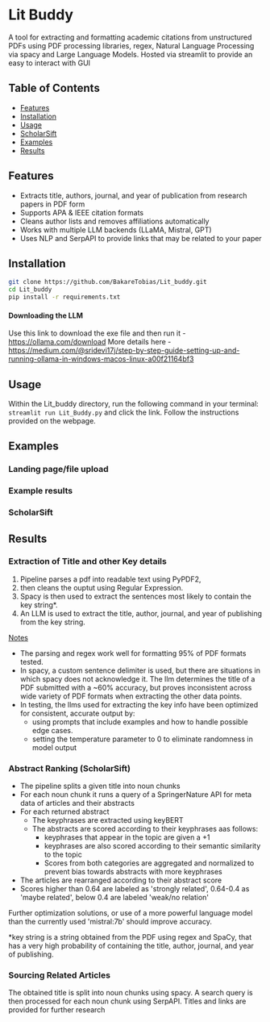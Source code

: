 # Lit Buddy
A tool for extracting and formatting academic citations from unstructured PDFs using PDF processing libraries, regex, Natural Language Processing via spacy and Large Language Models. Hosted via streamlit to provide an easy to interact with GUI

## Table of Contents
- [Features](#features)
- [Installation](#installation)
- [Usage](#usage)
- [ScholarSift](#scholarsift)
- [Examples](#examples)
- [Results](#results)

## Features 
- Extracts title, authors, journal, and year of publication from research papers in PDF form
- Supports APA & IEEE citation formats
- Cleans author lists and removes affiliations automatically
- Works with multiple LLM backends (LLaMA, Mistral, GPT)
- Uses NLP and SerpAPI to provide links that may be related to your paper

## Installation
```bash
git clone https://github.com/BakareTobias/Lit_buddy.git
cd Lit_buddy
pip install -r requirements.txt
```
#### Downloading the LLM
Use this link to download the exe file and then run it - https://ollama.com/download 
More details here - https://medium.com/@sridevi17j/step-by-step-guide-setting-up-and-running-ollama-in-windows-macos-linux-a00f21164bf3


## Usage
Within the Lit_buddy directory, run the following command in your terminal: ```streamlit run Lit_Buddy.py``` and click the link.
Follow the instructions provided on the webpage.

## Examples

### Landing page/file upload

### Example results

### ScholarSift




## Results
### Extraction of Title and other Key details
1. Pipeline parses a pdf into readable text using PyPDF2,
2. then cleans the ouptut using Regular Expression.
3. Spacy is then used to extract the sentences most likely to contain the key string*.
4. An LLM is used to extract the title, author, journal, and year of publishing from the key string.

<u> Notes </u>
* The parsing and regex work well for formatting 95% of PDF formats tested. 
* In spacy, a custom sentence delimiter is used, but there are situations in which spacy does not acknowledge it. The llm determines the title of a PDF submitted with a ~60% accuracy, but proves inconsistent across wide variety of PDF formats when extracting the other data points.
* In testing,  the llms used for extracting the key info have been optimized for consistent, accurate output by:
  * using prompts that include examples and how to handle possible edge cases.
  * setting the temperature parameter to 0 to eliminate randomness in model output

### Abstract Ranking (ScholarSift)
* The pipeline splits a given title into noun chunks
* For each noun chunk it runs a query of a SpringerNature API for meta data of articles and their abstracts
* For each returned abstract
  * The keyphrases are extracted using keyBERT
  * The abstracts are scored according to their keyphrases aas follows:
    * keyphrases that appear in the topic are given a +1
    * keyphrases are also scored according to their semantic similarity to the topic
    * Scores from both categories are aggregated and normalized to prevent bias towards abstracts with more keyphrases
* The articles are rearranged according to their abstract score
* Scores higher than 0.64 are labeled as 'strongly related', 0.64-0.4 as 'maybe related', below 0.4 are labeled 'weak/no relation'
  

Further optimization solutions, or use of a more powerful language model than the currently used 'mistral:7b' should improve accuracy.

*key string is a string obtained from the PDF using regex and SpaCy, that has a very high probability of containing the title, author, journal, and year of publishing.
### Sourcing Related Articles
The obtained title is split into noun chunks using spacy. A search query is then processed for each noun chunk using SerpAPI. Titles and links are provided for further research

